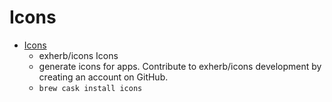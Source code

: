 # Icons
- [Icons](https://github.com/exherb/icons)
  -  exherb/icons Icons
  - generate icons for apps. Contribute to exherb/icons development by creating an account on GitHub.
  - `brew cask install icons`
